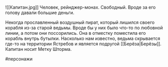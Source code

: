 ![[Капитан.jpg]]
Человек, рейнджер-монах. Свободный. Вроде за его голову давали большие деньги.
   
Некогда прославленный воздушный пират, который лишился своего корабля из-за старой ведьмы. Вроде бы у них было что-то по любовной линии, а потом они поссорились. Она в отместку поместила его корабль внутрь бутылки. Насколько нам известно, ведьма скрывается где-то на территории Ястребов и является подругой [[Берёза|Берёзы]].
Капитан носит Метку Шторма. 

#персонажи 